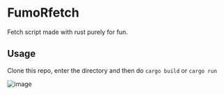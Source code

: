 # FumoRfetch

Fetch script made with rust purely for fun.

## Usage
Clone this repo, enter the directory and then do ```cargo build``` or ```cargo run```

![image](https://github.com/user-attachments/assets/423e4d71-9fc1-46c1-a7c9-7dbfbf3028da)
